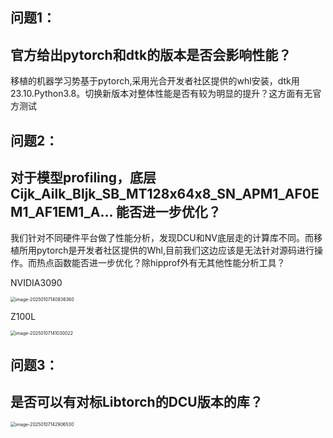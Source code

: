 ## 问题1：

## 官方给出pytorch和dtk的版本是否会影响性能？

移植的机器学习势基于pytorch,采用光合开发者社区提供的whl安装，dtk用23.10.Python3.8。切换新版本对整体性能是否有较为明显的提升？这方面有无官方测试

## 问题2：

## 对于模型profiling，底层Cijk_Ailk_Bljk_SB_MT128x64x8_SN_APM1_AF0EM1_AF1EM1_A... 能否进一步优化？

我们针对不同硬件平台做了性能分析，发现DCU和NV底层走的计算库不同。而移植所用pytorch是开发者社区提供的Whl,目前我们这边应该是无法针对源码进行操作。而热点函数能否进一步优化？除hipprof外有无其他性能分析工具？

NVIDIA3090

<img src="C:\Users\HBY\AppData\Roaming\Typora\typora-user-images\image-20250107140836360.png" alt="image-20250107140836360" style="zoom: 50%;" />

Z100L

<img src="C:\Users\HBY\AppData\Roaming\Typora\typora-user-images\image-20250107141030022.png" alt="image-20250107141030022" style="zoom: 50%;" />

## 问题3：

## 是否可以有对标Libtorch的DCU版本的库？

<img src="C:\Users\HBY\AppData\Roaming\Typora\typora-user-images\image-20250107142906530.png" alt="image-20250107142906530" style="zoom:50%;" />